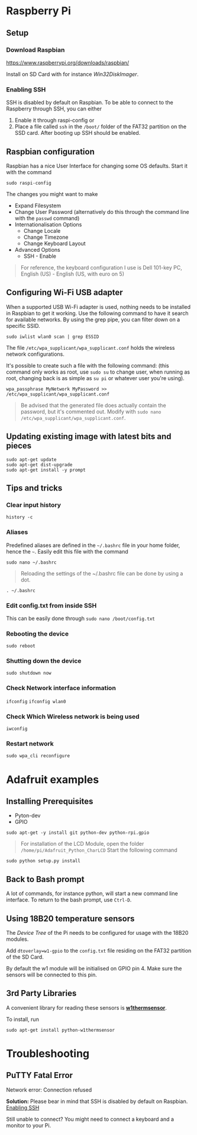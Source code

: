 # Raspberry Pi

## Setup

### Download Raspbian
https://www.raspberrypi.org/downloads/raspbian/

Install on SD Card with for instance *Win32DiskImager*.

### Enabling SSH
SSH is disabled by default on Raspbian. To be able to connect to the Raspberry through SSH, you can either

1. Enable it through raspi-config or
2. Place a file called `ssh` in the `/boot/` folder of the FAT32 partition on the SSD card. After booting up SSH should be enabled.

## Raspbian configuration
Raspbian has a nice User Interface for changing some OS defaults.
Start it with the command

`sudo raspi-config`

The changes you might want to make

* Expand Filesystem
* Change User Password (alternatively do this through the command line with the `passwd` command)
* Internationalisation Options
    * Change Locale
    * Change Timezone
    * Change Keyboard Layout
* Advanced Options
    * SSH - Enable

> For reference, the keyboard configuration I use is 
Dell 101-key PC, English (US) - English (US, with euro on 5)

## Configuring Wi-Fi USB adapter
When a supported USB Wi-Fi adapter is used, nothing needs to be installed in Raspbian to get it working.
Use the following command to have it search for available networks.
By using the grep pipe, you can filter down on a specific SSID.

`sudo iwlist wlan0 scan | grep ESSID`

The file `/etc/wpa_supplicant/wpa_supplicant.conf` holds the wireless network configurations.

It's possible to create such a file with the following command:
(this command only works as root, use `sudo su` to change user, when running as root, changing back is as simple as `su pi` or whatever user you're using).

`wpa_passphrase MyNetwork MyPassword >> /etc/wpa_supplicant/wpa_supplicant.conf`

> Be advised that the generated file does actually contain the password, but it's commented out. Modify with `sudo nano /etc/wpa_supplicant/wpa_supplicant.conf`.

## Updating existing image with latest bits and pieces
```
sudo apt-get update
sudo apt-get dist-upgrade
sudo apt-get install -y prompt
```

## Tips and tricks

### Clear input history
`history -c`

### Aliases
Predefined aliases are defined in the `~/.bashrc` file in your home folder, hence the `~`.
Easily edit this file with the command

`sudo nano ~/.bashrc`

> Reloading the settings of the ~/.bashrc file can be done by using a dot.

`. ~/.bashrc`

### Edit config.txt from inside SSH
This can be easily done through `sudo nano /boot/config.txt`

### Rebooting the device
`sudo reboot`

### Shutting down the device
`sudo shutdown now`

### Check Network interface information
`ifconfig`
`ifconfig wlan0`

### Check Which Wireless network is being used
`iwconfig`

### Restart network
`sudo wpa_cli reconfigure`

# Adafruit examples

## Installing Prerequisites

* Pyton-dev
* GPIO

`sudo apt-get -y install git python-dev python-rpi.gpio`

> For installation of the LCD Module, open the folder
 `/home/pi/Adafruit_Python_CharLCD`
 Start the following command

`sudo python setup.py install` 

## Back to Bash prompt

A lot of commands, for instance python, will start a new command line interface. To return to the bash prompt, use `Ctrl-D`.

## Using 18B20 temperature sensors
The *Device Tree* of the Pi needs to be configured for usage with the 18B20 modules.  

Add `dtoverlay=w1-gpio` to the `config.txt` file residing on the FAT32 partition of the SD Card.

By default the w1 module will be initialised on GPIO pin 4. Make sure the sensors will be connected to this pin.

## 3rd Party Libraries
A convenient library for reading these sensors is [**w1thermsensor**](https://github.com/timofurrer/w1thermsensor).

To install, run

`sudo apt-get install python-w1thermsensor`

# Troubleshooting

## PuTTY Fatal Error
Network error: Connection refused

**Solution:** Please bear in mind that SSH is disabled by default on Raspbian. [Enabling SSH](#enabling-ssh)

Still unable to connect? You might need to connect a keyboard and a monitor to your Pi.
